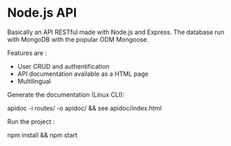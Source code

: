 # Node.js API
Basically an API RESTful made with Node.js and Express. 
The database run with MongoDB with the popular ODM Mongoose.

Features are :

- User CRUD and authentification
- API documentation available as a HTML page
- Multilingual

Generate the documentation (Linux CLI):

apidoc -i routes/ -o apidoc/ && see apidoc/index.html

Run the project : 

npm install && npm start
